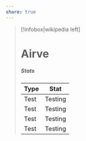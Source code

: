 ```yaml
---
share: true
---
```


> [!infobox|wikipedia left]
> 
> # Airve
> 
> ##### Stats
> 
> | Type |  Stat |
> | ---- | ---- |
> | Test | Testing |
> | Test | Testing |
> | Test | Testing |
> | Test | Testing |


